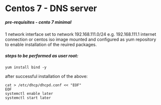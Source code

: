 # Centos 7 - DNS server
##### pre-requisites - cento 7 minimal
1 network interface set to network 192.168.111.0/24 e.g. 192.168.111.1
internet connection or centos iso image mounted and configured as yum repository
to enable installation of the reuired packages.

##### steps to be performed as user _root_:
```
yum install bind -y
```
after successful installation of the above:
```
cat > /etc/dhcp/dhcpd.conf << "EOF"
EOF
systemctl enable later
systemctl start later
```
